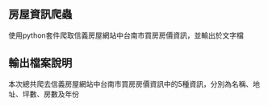 ## 房屋資訊爬蟲
使用python套件爬取信義房屋網站中台南市買房房價資訊，並輸出於文字檔

## 輸出檔案說明
本次總共爬去信義房屋網站中台南市買房房價資訊中的5種資訊，分別為名稱、地址、坪數、房數及年份